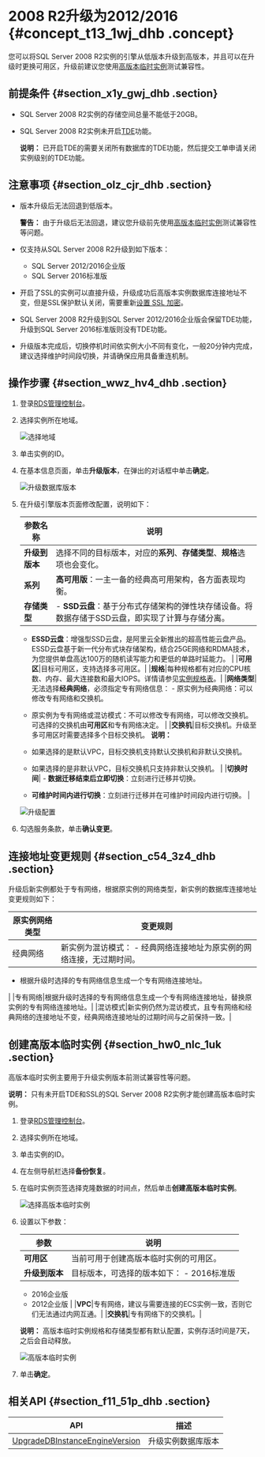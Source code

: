 # 2008 R2升级为2012/2016 {#concept_t13_1wj_dhb .concept}

您可以将SQL Server 2008 R2实例的引擎从低版本升级到高版本，并且可以在升级时更换可用区，升级前建议您使用[高版本临时实例](#section_hw0_nlc_1uk)测试兼容性。

## 前提条件 {#section_x1y_gwj_dhb .section}

-   SQL Server 2008 R2实例的存储空间总量不能低于20GB。
-   SQL Server 2008 R2实例未开启[TDE](../intl.zh-CN/用户指南/数据安全性/设置透明数据加密.md#)功能。

    **说明：** 已开启TDE的需要关闭所有数据库的TDE功能，然后提交工单申请关闭实例级别的TDE功能。


## 注意事项 {#section_olz_cjr_dhb .section}

-   版本升级后无法回退到低版本。

    **警告：** 由于升级后无法回退，建议您升级前先使用[高版本临时实例](#)测试兼容性等问题。

-   仅支持从SQL Server 2008 R2升级到如下版本：
    -   SQL Server 2012/2016企业版
    -   SQL Server 2016标准版
-   开启了SSL的实例可以直接升级，升级成功后高版本实例数据库连接地址不变，但是SSL保护默认关闭，需要重新[设置 SSL 加密](../intl.zh-CN/用户指南/数据安全性/设置SSL加密.md#)。
-   SQL Server 2008 R2升级到SQL Server 2012/2016企业版会保留TDE功能，升级到SQL Server 2016标准版则没有TDE功能。
-   升级版本完成后，切换停机时间依实例大小不同有变化，一般20分钟内完成，建议选择维护时间段切换，并请确保应用具备重连机制。

## 操作步骤 {#section_wwz_hv4_dhb .section}

1.  登录[RDS管理控制台](https://rds.console.aliyun.com/)。
2.  选择实例所在地域。

    ![选择地域](http://static-aliyun-doc.oss-cn-hangzhou.aliyuncs.com/assets/img/7814/156414767036543_zh-CN.png)

3.  单击实例的ID。
4.  在基本信息页面，单击**升级版本**，在弹出的对话框中单击**确定**。

    ![升级数据库版本](http://static-aliyun-doc.oss-cn-hangzhou.aliyuncs.com/assets/img/142817/156414767041115_zh-CN.png)

5.  在升级引擎版本页面修改配置，说明如下：

    |参数名称|说明|
    |----|--|
    |**升级到版本**|选择不同的目标版本，对应的**系列**、**存储类型**、**规格**选项也会变化。|
    |**系列**|**高可用版**：一主一备的经典高可用架构，各方面表现均衡。|
    |**存储类型**|     -   **SSD云盘**：基于分布式存储架构的弹性块存储设备。将数据存储于SSD云盘，即实现了计算与存储分离。
    -   **ESSD云盘**：增强型SSD云盘，是阿里云全新推出的超高性能云盘产品。ESSD云盘基于新一代分布式块存储架构，结合25GE网络和RDMA技术，为您提供单盘高达100万的随机读写能力和更低的单路时延能力。
 |
    |**可用区**|目标可用区，支持选择多可用区。|
    |**规格**|每种规格都有对应的CPU核数、内存、最大连接数和最大IOPS。详情请参见[实例规格表](../intl.zh-CN/云数据库RDS简介/实例规格/实例规格表.md#)。|
    |**网络类型**|无法选择**经典网络**，必须指定专有网络信息：     -   原实例为经典网络：可以修改专有网络和交换机。
    -   原实例为专有网络或混访模式：不可以修改专有网络，可以修改交换机。可选择的交换机由**可用区**和专有网络决定。
 |
    |**交换机**|目标交换机。升级至多可用区时需要选择多个目标交换机。 **说明：** 

    -   如果选择的是默认VPC，目标交换机支持默认交换机和非默认交换机。
    -   如果选择的是非默认VPC，目标交换机只支持非默认交换机。
 |
    |**切换时间**|     -   **数据迁移结束后立即切换**：立刻进行迁移并切换。
    -   **可维护时间内进行切换**：立刻进行迁移并在可维护时间段内进行切换。
 |

    ![升级配置](http://static-aliyun-doc.oss-cn-hangzhou.aliyuncs.com/assets/img/142817/156414767041116_zh-CN.png)

6.  勾选服务条款，单击**确认变更**。

## 连接地址变更规则 {#section_c54_3z4_dhb .section}

升级后新实例都处于专有网络，根据原实例的网络类型，新实例的数据库连接地址变更规则如下：

|原实例网络类型|变更规则|
|-------|----|
|经典网络|新实例为混访模式： -   经典网络连接地址为原实例的网络连接，无过期时间。
-   根据升级时选择的专有网络信息生成一个专有网络连接地址。

 |
|专有网络|根据升级时选择的专有网络信息生成一个专有网络连接地址，替换原实例的专有网络连接地址。|
|混访模式|新实例仍然为混访模式，且专有网络和经典网络的连接地址不变，经典网络连接地址的过期时间与之前保持一致。|

## 创建高版本临时实例 {#section_hw0_nlc_1uk .section}

高版本临时实例主要用于升级实例版本前测试兼容性等问题。

**说明：** 只有未开启TDE和SSL的SQL Server 2008 R2实例才能创建高版本临时实例。

1.  登录[RDS管理控制台](https://rds.console.aliyun.com/)。
2.  选择实例所在地域。
3.  单击实例的ID。
4.  在左侧导航栏选择**备份恢复**。
5.  在临时实例页签选择克隆数据的时间点，然后单击**创建高版本临时实例**。

    ![选择高版本临时实例](http://static-aliyun-doc.oss-cn-hangzhou.aliyuncs.com/assets/img/142817/156414767146604_zh-CN.png)

6.  设置以下参数：

    |参数|说明|
    |--|--|
    |**可用区**|当前可用于创建高版本临时实例的可用区。|
    |**升级到版本**|目标版本，可选择的版本如下：     -   2016标准版
    -   2016企业版
    -   2012企业版
 |
    |**VPC**|专有网络，建议与需要连接的ECS实例一致，否则它们无法通过内网互通。|
    |**交换机**|专有网络下的交换机。|

    **说明：** 高版本临时实例规格和存储类型都有默认配置，实例存活时间是7天，之后会自动释放。

    ![高版本临时实例](http://static-aliyun-doc.oss-cn-hangzhou.aliyuncs.com/assets/img/142817/156414767146602_zh-CN.png)

7.  单击**确定**。

## 相关API {#section_f11_51p_dhb .section}

|API|描述|
|---|--|
|[UpgradeDBInstanceEngineVersion](../intl.zh-CN/API参考/实例管理/UpgradeDBInstanceEngineVersion.md#)|升级实例数据库版本|

